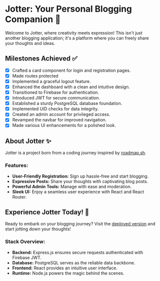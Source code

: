 # Jotter: Your Personal Blogging Companion 📝

Welcome to Jotter, where creativity meets expression! This isn't just another blogging application; it's a platform where you can freely share your thoughts and ideas.

## Milestones Achieved ✅

- [x] Crafted a card component for login and registration pages.
- [x] Made routes protected
- [x] Implemented a graceful logout feature.
- [x] Enhanced the dashboard with a clean and intuitive design.
- [x] Transitioned to Firebase for authentication.
- [x] Introduced JWT for secure communication.
- [x] Established a sturdy PostgreSQL database foundation.
- [x] Implemented UID checks for data integrity.
- [x] Created an admin account for privileged access.
- [x] Revamped the navbar for improved navigation.
- [x] Made various UI enhancements for a polished look.

## About Jotter ✨

Jotter is a project born from a coding journey inspired by [roadmap.sh](https://roadmap.sh/full-stack).

### Features:
- **User-Friendly Registration:** Sign up hassle-free and start blogging.
- **Expressive Posts:** Share your thoughts with captivating blog posts.
- **Powerful Admin Tools:** Manage with ease and moderation.
- **Sleek UI:** Enjoy a seamless user experience with React and React Router.

## Experience Jotter Today! 🚀

Ready to embark on your blogging journey? Visit the [deployed version](https://jotter-g8se.onrender.com) and start jotting down your thoughts!

### Stack Overview:
- **Backend:** Express.js ensures secure requests authenticated with Firebase JWT.
- **Database:** PostgreSQL serves as the reliable data backbone.
- **Frontend:** React provides an intuitive user interface.
- **Runtime:** Node.js powers the magic behind the scenes.


